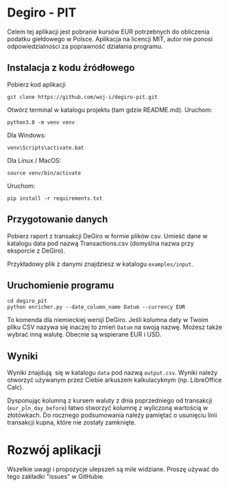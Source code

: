 # Degiro - PIT

Celem tej aplikacji jest pobranie kursów EUR potrzebnych do obliczenia podatku giełdowego w Polsce. Aplikacja na licencji MIT, autor nie ponosi odpowiedzialności za poprawność działania programu.

## Instalacja z kodu źródłowego
Pobierz kod aplikacji

    git clone https://github.com/woj-i/degiro-pit.git

Otwórz terminal w katalogu projektu (tam gdzie README.md). Uruchom:

    python3.8 -m venv venv

Dla Windows:

    venv\Scripts\activate.bat

Dla Linux / MacOS:

    source venv/bin/activate

Uruchom:

    pip install -r requirements.txt


## Przygotowanie danych

Pobierz raport z transakcji DeGiro w formie plików csv. Umieść dane w katalogu data pod nazwą Transactions.csv (domyślna nazwa przy eksporcie z DeGiro).

Przykładowy plik z danymi znajdziesz w katalogu `examples/input`.

## Uruchomienie programu

    cd degiro_pit
    python enricher.py --date_column_name Datum --currency EUR

To komenda dla niemieckiej wersji DeGiro. Jeśli kolumna daty w Twoim pliku CSV nazywa się inaczej to zmień `Datum` na swoją nazwę. 
Możesz także wybrać inną walutę. Obecnie są wspierane EUR i USD. 
## Wyniki

Wyniki znajdują  się w katalogu `data` pod nazwą `output.csv`. 
Wyniki należy otworzyć używanym przez Ciebie arkuszem kalkulacyknym (np. LibreOffice Calc).

Dysponując kolumną z kursem waluty z dnia poprzedniego od transakcji (`eur_pln_day_before`) łatwo stworzyć kolumnę z wyliczoną wartością w złotówkach.
Do rocznego podsumowania należy pamiętać o usunięciu linii transakcji kupna, które nie zostały zamknięte.

# Rozwój aplikacji

Wszelkie uwagi i propozycje ulepszeń są mile widziane. Proszę używać do tego zakładki "issues" w GitHubie.